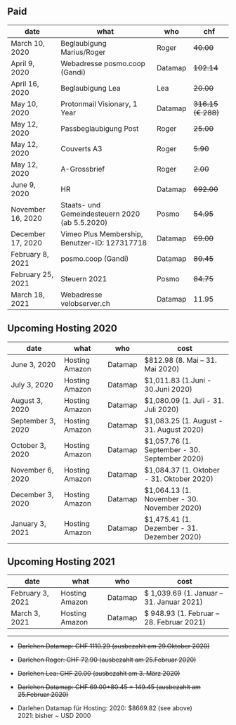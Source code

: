 ## Paid

| date  | what  | who  | chf  | 
|---|---|---|---|
| March 10, 2020  | Beglaubigung Marius/Roger | Roger | <strike>40.00</strike>  |
| April 9, 2020 |  Webadresse posmo.coop (Gandi) | Datamap  | <strike>102.14</strike>  | 
| April 16, 2020 | Beglaubigung Lea  |  Lea | <strike>20.00</strike>  | 
| May 10, 2020 | Protonmail Visionary, 1 Year | Datamap | <strike>316.15 (€ 288)</strike>  |
| May 12, 2020 | Passbeglaubigung Post | Roger | <strike>25.00</strike>  |
| May 12, 2020 | Couverts A3 | Roger | <strike>5.90</strike>  |
| May 12, 2020 | A-Grossbrief | Roger | <strike>2.00</strike>  |
| June 9, 2020 | HR | Datamap | <strike>692.00</strike>  |
| November 16, 2020 | Staats- und Gemeindesteuern 2020 (ab 5.5.2020) | Posmo | <strike>54.95</strike>  |
| December 17, 2020 | Vimeo Plus Membership, Benutzer-ID: 127317718 | Datamap | <strike>69.00</strike> |
| February 8, 2021 | posmo.coop (Gandi) | Datamap | <strike>80.45</strike> |
| February 25, 2021 | Steuern 2021 | Posmo | <strike>84.75</strike> |
| March 18, 2021 | Webadresse velobserver.ch | Datamap | 11.95 |

## Upcoming Hosting 2020

| date  | what  | who  | cost  | 
|---|---|---|---|
| June 3, 2020 | Hosting Amazon | Datamap | $812.98 (8. Mai – 31. Mai 2020)  |
| July 3, 2020 | Hosting Amazon | Datamap | $1,011.83 (1.Juni - 30.Juni 2020) |
| August 3, 2020 | Hosting Amazon | Datamap | $1,080.09 (1. Juli - 31. Juli 2020) |
| September 3, 2020 | Hosting Amazon | Datamap | $1,083.25 (1. August - 31. August 2020)  |
| October 3, 2020 | Hosting Amazon | Datamap | $1,057.76 (1. September - 30. September 2020) |
| November 6, 2020 | Hosting Amazon | Datamap | $1,084.37 (1. Oktober - 31. Oktober 2020) |
| December 3, 2020 | Hosting Amazon | Datamap | $1,064.13 (1. November - 30. November 2020) |
| January 3, 2021 | Hosting Amazon | Datamap | $1,475.41 (1. Dezember - 31. Dezember 2020) |


## Upcoming Hosting 2021

| date  | what  | who  | cost  | 
|---|---|---|---|
| February 3, 2021 | Hosting Amazon | Datamap | $ 1,039.69 (1. Januar – 31. Januar 2021)  |
| March 3, 2021 | Hosting Amazon | Datamap | $ 948.93 (1. Februar – 28. Februar 2021)  |

----
              
- <strike>Darlehen Datamap: CHF 1110.29 (ausbezahlt am 29.Oktober 2020)</strike>
- <strike>Darlehen Roger: CHF 72.90  (ausbezahlt am 25.Februar 2020)</strike>
- <strike>Darlehen Lea: CHF 20.00 (ausbezahlt am 3. März 2020)</strike>
- <strike>Darlehen Datamap: CHF 69.00+80.45 = 149.45 (ausbezahlt am 25.Februar 2020)</strike>
     
- Darlehen Datamap für Hosting: 
  2020: $8669.82 (see above)            
  2021: bisher ~ USD 2000                    
